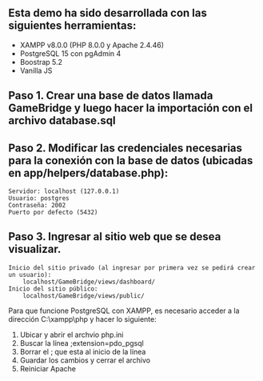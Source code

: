 ## Esta demo ha sido desarrollada con las siguientes herramientas:
- XAMPP v8.0.0 (PHP 8.0.0 y Apache 2.4.46)
- PostgreSQL 15 con pgAdmin 4
- Boostrap 5.2
- Vanilla JS

## Paso 1. Crear una base de datos llamada GameBridge y luego hacer la importación con el archivo database.sql

## Paso 2. Modificar las credenciales necesarias para la conexión con la base de datos (ubicadas en app/helpers/database.php):
    Servidor: localhost (127.0.0.1)
    Usuario: postgres
    Contraseña: 2002
    Puerto por defecto (5432)

## Paso 3. Ingresar al sitio web que se desea visualizar.
    Inicio del sitio privado (al ingresar por primera vez se pedirá crear un usuario):
        localhost/GameBridge/views/dashboard/
    Inicio del sitio público:
        localhost/GameBridge/views/public/

Para que funcione PostgreSQL con XAMPP, es necesario acceder a la dirección C:\xampp\php y hacer lo siguiente:
1. Ubicar y abrir el archvio php.ini
2. Buscar la línea ;extension=pdo_pgsql
3. Borrar el ; que esta al inicio de la línea
4. Guardar los cambios y cerrar el archivo
5. Reiniciar Apache